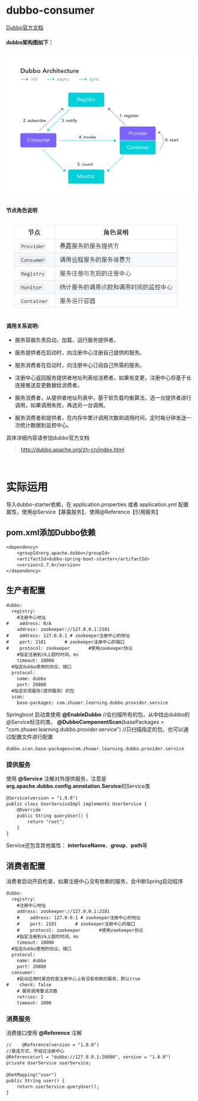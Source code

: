# dubbo-consumer

[Dubbo官方文档](http://dubbo.apache.org/zh-cn/docs/user/quick-start.html "Dubbo官方文档")

#### dubbo架构图如下：

![dubbo架构图](../file/dubbo/architecture.png "dubbo架构图")

#### 节点角色说明

![节点角色说明](../file/dubbo/dubbo_role.png "节点角色说明")

#### 调用关系说明:
- 服务容器负责启动，加载，运行服务提供者。

- 服务提供者在启动时，向注册中心注册自己提供的服务。

- 服务消费者在启动时，向注册中心订阅自己所需的服务。

- 注册中心返回服务提供者地址列表给消费者，如果有变更，注册中心将基于长连接推送变更数据给消费者。

- 服务消费者，从提供者地址列表中，基于软负载均衡算法，选一台提供者进行调用，如果调用失败，再选另一台调用。

- 服务消费者和提供者，在内存中累计调用次数和调用时间，定时每分钟发送一次统计数据到监控中心。

具体详细内容请参加dubbo官方文档
> http://dubbo.apache.org/zh-cn/index.html

<br/>

# 实际运用

导入dubbo-starter依赖，在 application.properties 或者 application.yml 配置属性，使用@Service【暴露服务】、使用@Reference【引用服务】

## pom.xml添加Dubbo依赖
    <dependency>
    	<groupId>org.apache.dubbo</groupId>
    	<artifactId>dubbo-spring-boot-starter</artifactId>
    	<version>2.7.6</version>
    </dependency>

## 生产者配置
    dubbo:
      registry:
        #注册中心地址
    #    address: N/A
        address: zookeeper://127.0.0.1:2181
    #    address: 127.0.0.1 # zookeeper注册中心的地址
    #    port: 2181       # zookeeper注册中心的端口
    #    protocol: zookeeper       #使用zookeeper协议
        #指定注册到zk上超时时间，ms
        timeout: 10000
      #指定dubbo使用的协议、端口
      protocol:
        name: dubbo
        port: 20880
      #指定实现服务(提供服务）的包
      scan:
        base-packages: com.zhuaer.learning.dubbo.provider.service

Springboot 启动类使用 **@EnableDubbo**  //会扫描所有的包，从中找出dubbo的@Service标注的类，
**@DubboComponentScan**(basePackages = "com.zhuaer.learning.dubbo.provider.service")  //只扫描指定的包，也可以通过配置文件进行配置

    dubbo.scan.base-packages=com.zhuaer.learning.dubbo.provider.service


### 提供服务
使用 **@Service** 注解对外提供服务，注意是**org.apache.dubbo.config.annotation.Service**的Service类

    @Service(version = "1.0.0")
    public class UserServiceImpl implements UserService {
        @Override
        public String queryUser() {
            return "root";
        }
    }

Service还包含其他属性： **interfaceName**、**group**、**path**等

## 消费者配置

消费者启动开启检查，如果注册中心没有依赖的服务，会中断Spring启动程序

    dubbo:
      registry:
        #注册中心地址
        address: zookeeper://127.0.0.1:2181
        #    address: 127.0.0.1 # zookeeper注册中心的地址
        #    port: 2181       # zookeeper注册中心的端口
        #    protocol: zookeeper       #使用zookeeper协议
        #指定注册到zk上超时时间，ms
        timeout: 10000
      #指定dubbo使用的协议、端口
      protocol:
        name: dubbo
        port: 20880
      consumer:
        #启动应用时是否检查注册中心上有没有依赖的服务，默认true
    #    check: false
        # 服务调用重试次数
        retries: 2
        timeout: 1000

### 消费服务

消费接口使用 **@Reference** 注解

    //    @Reference(version = "1.0.0")
    //直连方式，不经过注册中心
    @Reference(url = "dubbo://127.0.0.1:20880", version = "1.0.0")
    private UserService userService;
    
    @GetMapping("user")
    public String user() {
    	return userService.queryUser();
    }